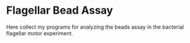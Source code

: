 # Flagellar Bead Assay
Here collect my programs for analyzing the beads assay in the bacterial flagellar motor experiment.
